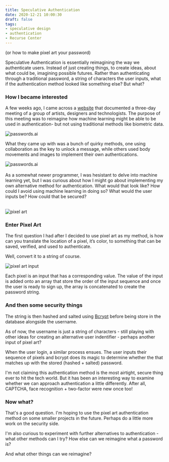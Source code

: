 ```yaml
---
title: Speculative Authentication
date: 2020-12-21 10:00:30
draft: false
tags: 
- speculative design
- authentication
- Recurse Center
---
```


(or how to make pixel art your password)


Speculative Authentication is essentially reimagining the way we authenticate users. Instead of just creating things, to create ideas, about what could be, imagining possible futures. Rather than authenticating through a traditional password, a string of characters the user inputs, what if the authentication method looked like something else? But what?


### How I became interested
A few weeks ago, I came across a [website](https://passwords.ai/) that documented a three-day meeting of a group of artists, designers and technologists. The purpose of this meeting was to reimagine how machine learning might be able to be used in authentication- but not using traditional methods like biometric data. 

![passwords.ai](https://passwords.ai/img/united.jpg)

What they came up with was a bunch of quirky methods, one using collaboration as the key to unlock a message, while others used body movements and images to implement their own authentications. 

![passwords.ai](https://passwords.ai/img/uniuni.gif)
<br> <br>
As a somewhat newer programmer, I was hesistant to delve into machine learning yet, but I was curious about how I might go about implementing my own alternative method for authentication. What would that look like? How could I avoid using machine learning in doing so? What would the user inputs be? How could that be secured? <br> <br>


![pixel art](https://camo.githubusercontent.com/46537f33c0c5db8403aa04545249a218cb908c6a106070b63ca6cdef6a10c5b1/68747470733a2f2f7777772e616e6e696562617274686f6c6f6d65772e636f6d2f73637265656e2d73686f742d323032302d31322d31312d61742d312e34322e31302d706d2e706e67)

### Enter Pixel Art
The first question I had after I decided to use pixel art as my method, is how can you translate the location of a pixel, it’s color, to something that can be saved, verified, and used to authenticate. 

Well, convert it to a string of course. 

![pixel art input](https://www.anniebartholomew.com/screen-shot-2020-12-17-at-12.46.05-pm.png)

Each pixel is an input that has a corresponding value. The value of the input is added onto an array that store the order of the input sequence and once the user is ready to sign up, the array is concatenated to create the password string. 

### And then some security things

The string is then hashed and salted using [Bcrypt](https://www.npmjs.com/package/bcrypt) before being store in the database alongside the username. 

As of now, the username is just a string of characters - still playing with other ideas for creating an alternative user indentifier - perhaps another input of pixel art?

When the user login, a similar process ensues. The user inputs their sequence of pixels and bcrypt does its magic to determine whether the that matches up with the stored (hashed + salted) password. 

I'm not claiming this authentication method is the most airtight, secure thing ever to hit the tech world. But it has been an interesting way to examine whether we can approach authentication a little differently. After all, CAPTCHA, face recognition + two-factor were new once too!

### Now what?
That's a good question. I'm hoping to use the pixel art authentication method on some smaller projects in the future. Perhaps do a little more work on the security side. 

I'm also curious to experiment with further alternatives to authentication - what other methods can I try? How else can we reimagine what a password is?

And what other things can we reimagine?






